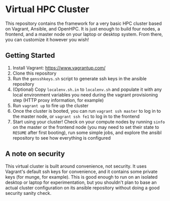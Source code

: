 Virtual HPC Cluster
===================

This repository contains the framework for a very basic HPC cluster based on Vagrant, Ansible, and OpenHPC.  It is just enough to build four nodes, a frontend, and a master node on your laptop or desktop system.  From there, you can customize it however you wish!

Getting Started
---------------

1. Install Vagrant: https://www.vagrantup.com/
1. Clone this repository
1. Run the `gensshkeys.sh` script to generate ssh keys in the ansible repository
1. (Optional) Copy `localenv.sh.in` to `localenv.sh` and populate it with any local environment variables you need during the vagrant provisioning step (HTTP proxy information, for example)
1. Run `vagrant up` to fire up the cluster
1. Once the cluster is booted, you can run `vagrant ssh master` to log in to the master node, or `vagrant ssh fe1` to log in to the frontend
1. Start using your cluster!  Check on your compute nodes by running `sinfo` on the master or the frontend node (you may need to set their state to `RESUME` after first booting), run some simple jobs, and explore the ansibl repository to see how everything is configured

A note on security
------------------
This virtual cluster is built around convenience, not security.  It uses Vagrant's default ssh keys for convenience, and it contains some private keys (for munge, for example).  This is good enough to run on an isolated desktop or laptop for experimentation, but you shouldn't plan to base an actual cluster configuration on its ansible repository without doing a good security sanity check.
